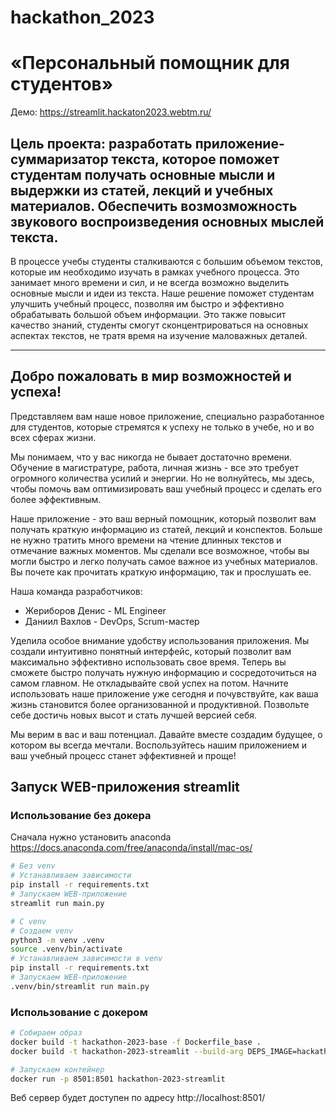 # hackathon_2023
# «Персональный помощник для студентов»

Демо: https://streamlit.hackaton2023.webtm.ru/

## Цель проекта: разработать приложение-суммаризатор текста, которое поможет студентам получать основные мысли и выдержки из статей, лекций и учебных материалов. Обеспечить возмозможность звукового воспроизведения основных мыслей текста.
В процессе учебы студенты сталкиваются с большим объемом текстов, которые им необходимо изучать в рамках учебного процесса. Это занимает много времени и сил, и не всегда возможно выделить основные мысли и идеи из текста. 
Наше решение поможет студентам улучшить учебный процесс, позволяя им быстро и эффективно обрабатывать большой объем информации. Это также повысит качество знаний, студенты смогут сконцентрироваться на основных аспектах текстов, не тратя время на изучение маловажных деталей.

_________________________________________
## Добро пожаловать в мир возможностей и успеха! 
Представляем вам наше новое приложение, специально разработанное для студентов, которые стремятся к успеху не только в учебе, но и во всех сферах жизни.

Мы понимаем, что у вас никогда не бывает достаточно времени. Обучение в магистратуре, работа, личная жизнь - все это требует огромного количества усилий и энергии. Но не волнуйтесь, мы здесь, чтобы помочь вам оптимизировать ваш учебный процесс и сделать его более эффективным.

Наше приложение - это ваш верный помощник, который позволит вам получать краткую информацию из статей, лекций и конспектов. Больше не нужно тратить много времени на чтение длинных текстов и отмечание важных моментов. Мы сделали все возможное, чтобы вы могли быстро и легко получать самое важное из учебных материалов. Вы почете как прочитать краткую информацию, так и прослушать ее.

Наша команда разработчиков:
* Жериборов Денис - ML Engineer
* Даниил Вахлов - DevOps, Scrum-мастер

Уделила особое внимание удобству использования приложения. Мы создали интуитивно понятный интерфейс, который позволит вам максимально эффективно использовать свое время. Теперь вы сможете быстро получать нужную информацию и сосредоточиться на самом главном.
Не откладывайте свой успех на потом. Начните использовать наше приложение уже сегодня и почувствуйте, как ваша жизнь становится более организованной и продуктивной. Позвольте себе достичь новых высот и стать лучшей версией себя.

Мы верим в вас и ваш потенциал. Давайте вместе создадим будущее, о котором вы всегда мечтали. Воспользуйтесь нашим приложением и ваш учебный процесс станет эффективней и проще!

## Запуск WEB-приложения streamlit

### Использование без докера
Сначала нужно установить anaconda https://docs.anaconda.com/free/anaconda/install/mac-os/
```bash
# Без venv
# Устанавливаем зависимости
pip install -r requirements.txt
# Запускаем WEB-приложение
streamlit run main.py

# С venv
# Создаем venv
python3 -m venv .venv
source .venv/bin/activate
# Устанавливаем зависимости в venv
pip install -r requirements.txt
# Запускаем WEB-приложение
.venv/bin/streamlit run main.py
```

### Использование с докером
```bash
# Собираем образ
docker build -t hackathon-2023-base -f Dockerfile_base .
docker build -t hackathon-2023-streamlit --build-arg DEPS_IMAGE=hackathon-2023-base -f Dockerfile_streamlit .

# Запускаем контейнер
docker run -p 8501:8501 hackathon-2023-streamlit
```

 Веб сервер будет доступен по адресу http://localhost:8501/

